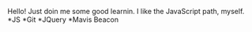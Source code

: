 Hello! Just doin me some good learnin. I like the JavaScript path, myself.
*JS
*Git
*JQuery
*Mavis Beacon 

